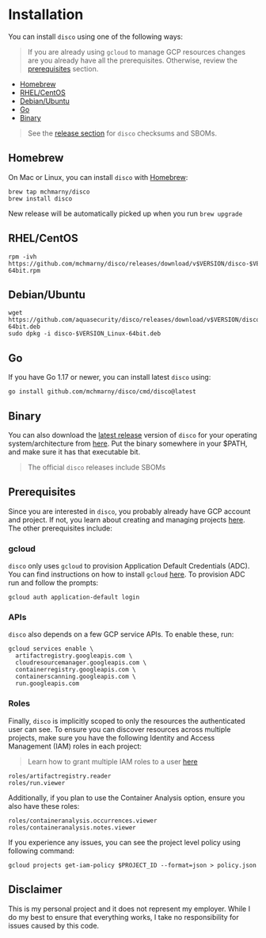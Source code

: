 # Installation

You can install `disco` using one of the following ways:

> If you are already using `gcloud` to manage GCP resources changes are you already have all the prerequisites. Otherwise, review the [prerequisites](#prerequisites) section.

* [Homebrew](#homebrew)
* [RHEL/CentOS](#rhelcentos)
* [Debian/Ubuntu](#debianubuntu)
* [Go](#go)
* [Binary](#binary)

> See the [release section](https://github.com/mchmarny/disco/releases/latest) for `disco` checksums and SBOMs.

## Homebrew

On Mac or Linux, you can install `disco` with [Homebrew](https://brew.sh/):

```shell
brew tap mchmarny/disco
brew install disco
```

New release will be automatically picked up when you run `brew upgrade`

## RHEL/CentOS

```shell
rpm -ivh https://github.com/mchmarny/disco/releases/download/v$VERSION/disco-$VERSION_Linux-64bit.rpm
```

## Debian/Ubuntu

```shell
wget https://github.com/aquasecurity/disco/releases/download/v$VERSION/disco-$VERSION_Linux-64bit.deb
sudo dpkg -i disco-$VERSION_Linux-64bit.deb
```

## Go

If you have Go 1.17 or newer, you can install latest `disco` using:

```shell
go install github.com/mchmarny/disco/cmd/disco@latest
```

## Binary 

You can also download the [latest release](https://github.com/mchmarny/disco/releases/latest) version of `disco` for your operating system/architecture from [here](https://github.com/mchmarny/disco/releases/latest). Put the binary somewhere in your $PATH, and make sure it has that executable bit.

> The official `disco` releases include SBOMs

## Prerequisites 

Since you are interested in `disco`, you probably already have GCP account and project. If not, you learn about creating and managing projects [here](https://cloud.google.com/resource-manager/docs/creating-managing-projects). The other prerequisites include:

### gcloud

`disco` only uses `gcloud` to provision Application Default Credentials (ADC). You can find instructions on how to install `gcloud` [here](https://cloud.google.com/sdk/docs/install). To provision ADC run and follow the prompts:
  
```shell
gcloud auth application-default login
```

### APIs

`disco` also depends on a few GCP service APIs. To enable these, run:

```shell
gcloud services enable \
  artifactregistry.googleapis.com \
  cloudresourcemanager.googleapis.com \
  containerregistry.googleapis.com \
  containerscanning.googleapis.com \
  run.googleapis.com 
```

### Roles

Finally, `disco` is implicitly scoped to only the resources the authenticated user can see. To ensure you can discover resources across multiple projects, make sure you have the following Identity and Access Management (IAM) roles in each project: 

> Learn how to grant multiple IAM roles to a user [here](https://cloud.google.com/iam/docs/granting-changing-revoking-access#multiple-roles)

```shell
roles/artifactregistry.reader
roles/run.viewer
```

Additionally, if you plan to use the Container Analysis option, ensure you also have these roles: 

```shell
roles/containeranalysis.occurrences.viewer
roles/containeranalysis.notes.viewer
```

If you experience any issues, you can see the project level policy using following command:

```shell
gcloud projects get-iam-policy $PROJECT_ID --format=json > policy.json
```

## Disclaimer

This is my personal project and it does not represent my employer. While I do my best to ensure that everything works, I take no responsibility for issues caused by this code.
